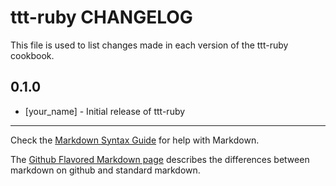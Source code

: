 ttt-ruby CHANGELOG
==================

This file is used to list changes made in each version of the ttt-ruby cookbook.

0.1.0
-----
- [your_name] - Initial release of ttt-ruby

- - -
Check the [Markdown Syntax Guide](http://daringfireball.net/projects/markdown/syntax) for help with Markdown.

The [Github Flavored Markdown page](http://github.github.com/github-flavored-markdown/) describes the differences between markdown on github and standard markdown.
